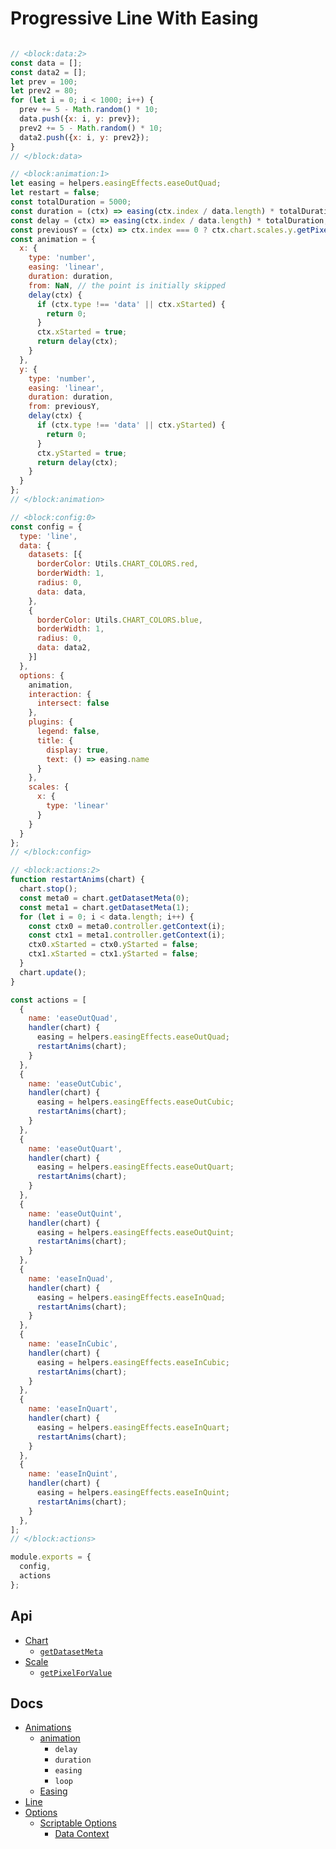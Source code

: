 # Progressive Line With Easing

```js chart-editor

// <block:data:2>
const data = [];
const data2 = [];
let prev = 100;
let prev2 = 80;
for (let i = 0; i < 1000; i++) {
  prev += 5 - Math.random() * 10;
  data.push({x: i, y: prev});
  prev2 += 5 - Math.random() * 10;
  data2.push({x: i, y: prev2});
}
// </block:data>

// <block:animation:1>
let easing = helpers.easingEffects.easeOutQuad;
let restart = false;
const totalDuration = 5000;
const duration = (ctx) => easing(ctx.index / data.length) * totalDuration / data.length;
const delay = (ctx) => easing(ctx.index / data.length) * totalDuration;
const previousY = (ctx) => ctx.index === 0 ? ctx.chart.scales.y.getPixelForValue(100) : ctx.chart.getDatasetMeta(ctx.datasetIndex).data[ctx.index - 1].getProps(['y'], true).y;
const animation = {
  x: {
    type: 'number',
    easing: 'linear',
    duration: duration,
    from: NaN, // the point is initially skipped
    delay(ctx) {
      if (ctx.type !== 'data' || ctx.xStarted) {
        return 0;
      }
      ctx.xStarted = true;
      return delay(ctx);
    }
  },
  y: {
    type: 'number',
    easing: 'linear',
    duration: duration,
    from: previousY,
    delay(ctx) {
      if (ctx.type !== 'data' || ctx.yStarted) {
        return 0;
      }
      ctx.yStarted = true;
      return delay(ctx);
    }
  }
};
// </block:animation>

// <block:config:0>
const config = {
  type: 'line',
  data: {
    datasets: [{
      borderColor: Utils.CHART_COLORS.red,
      borderWidth: 1,
      radius: 0,
      data: data,
    },
    {
      borderColor: Utils.CHART_COLORS.blue,
      borderWidth: 1,
      radius: 0,
      data: data2,
    }]
  },
  options: {
    animation,
    interaction: {
      intersect: false
    },
    plugins: {
      legend: false,
      title: {
        display: true,
        text: () => easing.name
      }
    },
    scales: {
      x: {
        type: 'linear'
      }
    }
  }
};
// </block:config>

// <block:actions:2>
function restartAnims(chart) {
  chart.stop();
  const meta0 = chart.getDatasetMeta(0);
  const meta1 = chart.getDatasetMeta(1);
  for (let i = 0; i < data.length; i++) {
    const ctx0 = meta0.controller.getContext(i);
    const ctx1 = meta1.controller.getContext(i);
    ctx0.xStarted = ctx0.yStarted = false;
    ctx1.xStarted = ctx1.yStarted = false;
  }
  chart.update();
}

const actions = [
  {
    name: 'easeOutQuad',
    handler(chart) {
      easing = helpers.easingEffects.easeOutQuad;
      restartAnims(chart);
    }
  },
  {
    name: 'easeOutCubic',
    handler(chart) {
      easing = helpers.easingEffects.easeOutCubic;
      restartAnims(chart);
    }
  },
  {
    name: 'easeOutQuart',
    handler(chart) {
      easing = helpers.easingEffects.easeOutQuart;
      restartAnims(chart);
    }
  },
  {
    name: 'easeOutQuint',
    handler(chart) {
      easing = helpers.easingEffects.easeOutQuint;
      restartAnims(chart);
    }
  },
  {
    name: 'easeInQuad',
    handler(chart) {
      easing = helpers.easingEffects.easeInQuad;
      restartAnims(chart);
    }
  },
  {
    name: 'easeInCubic',
    handler(chart) {
      easing = helpers.easingEffects.easeInCubic;
      restartAnims(chart);
    }
  },
  {
    name: 'easeInQuart',
    handler(chart) {
      easing = helpers.easingEffects.easeInQuart;
      restartAnims(chart);
    }
  },
  {
    name: 'easeInQuint',
    handler(chart) {
      easing = helpers.easingEffects.easeInQuint;
      restartAnims(chart);
    }
  },
];
// </block:actions>

module.exports = {
  config,
  actions
};

```
## Api 
* [Chart](../../api/classes/Chart.md)
  * [`getDatasetMeta`](../../api/classes/Chart.md#getdatasetmeta)
* [Scale](../../api/classes/Scale.md)
  * [`getPixelForValue`](../../api/classes/Scale.md#getpixelforvalue)
## Docs
* [Animations](../../configuration/animations.md)
  * [animation](../../configuration/animations.md#animation)
    * `delay`
    * `duration`
    * `easing`
    * `loop`
  * [Easing](../../configuration/animations.md#easing)
* [Line](../../charts/line.md)
* [Options](../../general/options.md)
  * [Scriptable Options](../../general/options.md#scriptable-options)
    * [Data Context](../../general/options.md#data)
